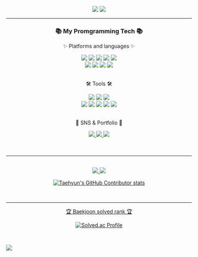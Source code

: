 <div align=center>
	<img src="https://capsule-render.vercel.app/api?type=waving&color=00CCCC&height=220&section=header&text=Rok's%20Github!&fontSize=73&fontColor=FFFFFF" />
	<a href="https://hits.seeyoufarm.com"><img src="https://hits.seeyoufarm.com/api/count/incr/badge.svg?url=https%3A%2F%2Fgithub.com%2Fgjbae1212%2Fhit-counter&count_bg=%23FDE48E&title_bg=%2332C8FF&icon=tapas.svg&icon_color=%23FFE542&title=Viewer&edge_flat=false"/></a>
</div>
<hr>
<div align=center>
	<h3>📚 My Promgramming Tech 📚</h3>
	<p>✨ Platforms and languages ✨</p>
</div>
<div align="center">
	<img src="https://img.shields.io/badge/Java-007396?style=flat&logo=Conda-Forge&logoColor=white" />
	<img src="https://img.shields.io/badge/HTML5-E34F26?style=flat&logo=HTML5&logoColor=white" />
	<img src="https://img.shields.io/badge/CSS3-1572B6?style=flat&logo=CSS3&logoColor=white" />
	<img src="https://img.shields.io/badge/JavaScript-F7DF1E?style=flat&logo=JavaScript&logoColor=white" />
	<img src="https://img.shields.io/badge/C++-00599C?style=flat&logo=C&logoColor=white" />
	<br>
	<img src="https://img.shields.io/badge/Oracle%20SQL-F80000?style=flat&logo=Oracle&logoColor=white" />
	<img src="https://img.shields.io/badge/MySQL-4479A1?style=flat&logo=MySQL&logoColor=white" />
	<img src="https://img.shields.io/badge/Python-3776AB?style=flat&logo=Python&logoColor=white" />
	<img src="https://img.shields.io/badge/Linux-FCC624?style=flat&logo=Linux&logoColor=white" />
</div>
<br>
<div align=center>
	<p>🛠 Tools 🛠</p>
</div>
<div align=center>
	<img src="https://img.shields.io/badge/Eclipse%20IDE-2C2255?style=flat&logo=EclipseIDE&logoColor=white" />
	<img src="https://img.shields.io/badge/Visual%20Studio%20Code-007ACC?style=flat&logo=VisualStudioCode&logoColor=white" />
	<img src="https://img.shields.io/badge/PyCharm-FFCC00?style=flat&logo=PyCharm&logoColor=white"/>
	<br>
	<img src="https://img.shields.io/badge/Tomcat-F8DC75?style=flat&logo=ApacheTomcat&logoColor=white" />
	<img src="https://img.shields.io/badge/jupyter-F37626?style=flat&logo=Jupyter&logoColor=white"/>
	<img src="https://img.shields.io/badge/AWS-232F3E?style=flat&logo=AmazonAWS&logoColor=white" />
	<img src="https://img.shields.io/badge/SVN-809CC9?style=flat&logo=Subversion&logoColor=white" />
	<img src="https://img.shields.io/badge/GitHub-181717?style=flat&logo=GitHub&logoColor=white" />
</div>
<br>
<div align=center>
	<p>🎨 SNS & Portfolio 🎨</p>
</div>
<div align=center>
	<a href="https://blog.naver.com/o_b1227">
		<img src="https://img.shields.io/badge/Mail-30B980?style=flat&logo=Gmail&logoColor=white" />
	</a>
	<a href="https://www.notion.so/8a2fc4cda3fe44b19fe03aa44479bd50">
		<img src="https://img.shields.io/badge/Notion-000000?style=flat&logo=Notion&logoColor=white" />
	</a>
	<a href="https://www.instagram.com/04_rok/">
		<img src="https://img.shields.io/badge/Instagram-E4405F?style=flat&logo=Instagram&logoColor=white"/>
	<br>
</div>
<br><br>
<hr>
<div align=center>
	<br>
<img src="https://github-readme-stats.vercel.app/api/top-langs/?username=20232497&layout=compact">
<img src="https://github-readme-stats.vercel.app/api?username=20232497&show_icons=true">
<br>

![Taehyun's GitHub Contributor stats](https://github-contributor-stats.vercel.app/api?username=20232497)

<br>
<hr>

<p>🏆 Baekjoon solved rank 🏆 <p>
	
[![Solved.ac Profile](http://mazassumnida.wtf/api/v2/generate_badge?boj={20232497})](https://solved.ac/{20232497})
</div>
<br>

![](./profile-3d-contrib/profile-season-animate.svg)
